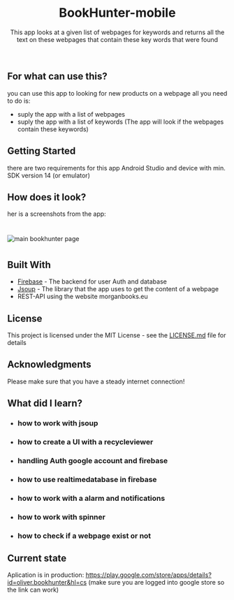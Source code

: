 <h1 align="center">BookHunter-mobile</h1>
<div align="center">
This app looks at a given list of webpages for keywords and returns all the text on these webpages that 
contain these key words that were found
</div>
<br>
<br>

## For what can use this?
you can use this app to looking for new products on a webpage all you need to do is:
* suply the app with a list of webpages
* suply the app with a list of keywords (The app will look if the webpages contain these keywords)

## Getting Started
there are two requirements for this app Android Studio and device with min. SDK version 14 (or emulator)


## How does it look?
her is a screenshots from the app:

#
![main bookhunter page](https://i.imgur.com/9tjIR5D.png)
#

## Built With

* [Firebase](https://firebase.google.com/) - The backend for user Auth and database
* [Jsoup](https://jsoup.org//) - The library that the app uses to get the content of a webpage
* REST-API using the website morganbooks.eu


## License

This project is licensed under the MIT License - see the [LICENSE.md](LICENSE.md) file for details

## Acknowledgments

Please make sure that you have a steady internet connection!

## What did I learn? 
* ### how to work with jsoup
* ### how to create a UI with a recycleviewer
* ### handling Auth google account and firebase
* ### how to use realtimedatabase in firebase
* ### how to work with a alarm and notifications
* ### how to work with spinner
* ### how to check if a webpage exist or not

## Current state
Aplication is in production: https://play.google.com/store/apps/details?id=oliver.bookhunter&hl=cs (make sure you are logged into google store so the link can work)
